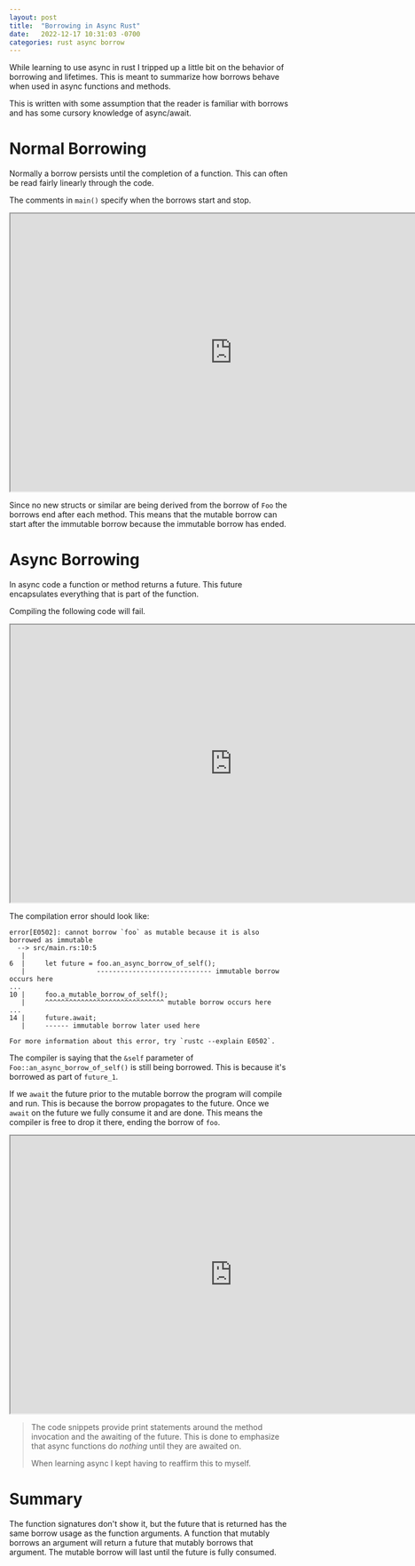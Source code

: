 ```yaml
---
layout: post
title:  "Borrowing in Async Rust"
date:   2022-12-17 10:31:03 -0700
categories: rust async borrow
---
```


While learning to use async in rust I tripped up a little bit on the behavior of
borrowing and lifetimes. This is meant to summarize how borrows behave when used
in async functions and methods.

This is written with some assumption that the reader is familiar with borrows
and has some cursory knowledge of async/await.

Normal Borrowing
================

Normally a borrow persists until the completion of a function. This can often be
read fairly linearly through the code.

The comments in `main()` specify when the borrows start and stop.

<iframe width="800px" height="500px" src="https://play.rust-lang.org/?version=stable&mode=debug&edition=2021&code=fn%20main()%20%7B%0A%20%20%20%20let%20mut%20foo%20%3D%20Foo%3A%3Anew(3)%3B%0A%20%20%20%20%0A%20%20%20%20%2F%2F%20Start%20of%20immutable%20borrow%0A%20%20%20%20foo.a_borrow_of_self()%3B%0A%20%20%20%20%2F%2F%20End%20of%20immutable%20borrow%0A%20%20%20%20%0A%20%20%20%20%2F%2F%20Start%20of%20mutable%20borrow%0A%20%20%20%20foo.a_mutable_borrow_of_self()%3B%0A%20%20%20%20%2F%2F%20End%20of%20mutable%20borrow%0A%20%20%20%20%0A%20%20%20%20foo.a_borrow_of_self()%3B%0A%7D%0A%0A%23%5Bderive(Default%2C%20Debug)%5D%0Apub%20struct%20Foo%20%7B%0A%20%20%20%20value%3A%20usize%2C%0A%7D%0A%0Aimpl%20Foo%20%7B%0A%20%20%20%20pub%20fn%20new(value%3A%20usize)%20-%3E%20Self%20%7B%0A%20%20%20%20%20%20%20%20Foo%7B%20value%20%7D%0A%20%20%20%20%7D%0A%20%20%20%20pub%20fn%20a_borrow_of_self(%26self)%20%7B%0A%20%20%20%20%20%20%20%20println!(%22%7Bself%3A%3F%7D%22)%3B%0A%20%20%20%20%7D%0A%20%20%20%20pub%20fn%20a_mutable_borrow_of_self(%26mut%20self)%20%7B%0A%20%20%20%20%20%20%20%20self.value%20%2B%3D%201%3B%0A%20%20%20%20%20%20%20%20println!(%22Incremented%20self%20by%20one%3A%20%7Bself%3A%3F%7D%22)%0A%20%20%20%20%20%20%20%20%0A%20%20%20%20%7D%0A%20%20%20%20%0A%7D"></iframe>

Since no new structs or similar are being derived from the borrow of `Foo` the
borrows end after each method. This means that the mutable borrow can start
after the immutable borrow because the immutable borrow has ended.

Async Borrowing
================

In async code a function or method returns a future. This future encapsulates
everything that is part of the function.

Compiling the following code will fail.

<iframe width="800px" height="500px" src="https://play.rust-lang.org/?version=stable&mode=debug&edition=2021&code=%23%5Btokio%3A%3Amain%5D%0Aasync%20fn%20main()%20%7B%0A%20%20%20%20let%20mut%20foo%20%3D%20Foo%3A%3Anew(3)%3B%0A%20%20%20%20%0A%20%20%20%20println!(%22Calling%20an%20async%20immutable%20borrow%22)%3B%0A%20%20%20%20let%20future%20%3D%20foo.an_async_borrow_of_self()%3B%0A%20%20%20%20println!(%22After%20calling%20an%20async%20immutable%20borrow%22)%3B%0A%0A%20%20%20%20%2F%2F%20Start%20of%20mutable%20borrow%0A%20%20%20%20foo.a_mutable_borrow_of_self()%3B%0A%20%20%20%20%2F%2F%20End%20of%20mutable%20borrow%0A%20%20%20%20%0A%20%20%20%20println!(%22awaiting%20on%20the%20future%22)%3B%0A%20%20%20%20future.await%3B%0A%20%20%20%20println!(%22done%20with%20the%20future%22)%3B%0A%7D%0A%0A%23%5Bderive(Default%2C%20Debug)%5D%0Apub%20struct%20Foo%20%7B%0A%20%20%20%20value%3A%20usize%2C%0A%7D%0A%0Aimpl%20Foo%20%7B%0A%20%20%20%20pub%20fn%20new(value%3A%20usize)%20-%3E%20Self%20%7B%0A%20%20%20%20%20%20%20%20Foo%7B%20value%20%7D%0A%20%20%20%20%7D%0A%20%20%20%20pub%20fn%20a_borrow_of_self(%26self)%20%7B%0A%20%20%20%20%20%20%20%20println!(%22%7Bself%3A%3F%7D%22)%3B%0A%20%20%20%20%7D%0A%20%20%20%20pub%20fn%20a_mutable_borrow_of_self(%26mut%20self)%20%7B%0A%20%20%20%20%20%20%20%20self.value%20%2B%3D%201%3B%0A%20%20%20%20%20%20%20%20println!(%22Incremented%20self%20by%20one%3A%20%7Bself%3A%3F%7D%22)%0A%20%20%20%20%20%20%20%20%0A%20%20%20%20%7D%0A%20%20%20%20pub%20async%20fn%20an_async_borrow_of_self(%26self)%20%7B%0A%20%20%20%20%20%20%20%20println!(%22%7Bself%3A%3F%7D%22)%3B%0A%20%20%20%20%7D%0A%20%20%20%20pub%20async%20fn%20an_async_mutable_borrow_of_self(%26mut%20self)%20%7B%0A%20%20%20%20%20%20%20%20self.value%20%2B%3D%201%3B%0A%20%20%20%20%20%20%20%20println!(%22Incremented%20self%20by%20one%3A%20%7Bself%3A%3F%7D%22)%0A%20%20%20%20%7D%0A%7D"></iframe>

The compilation error should look like:

```shell
error[E0502]: cannot borrow `foo` as mutable because it is also borrowed as immutable
  --> src/main.rs:10:5
   |
6  |     let future = foo.an_async_borrow_of_self();
   |                  ----------------------------- immutable borrow occurs here
...
10 |     foo.a_mutable_borrow_of_self();
   |     ^^^^^^^^^^^^^^^^^^^^^^^^^^^^^^ mutable borrow occurs here
...
14 |     future.await;
   |     ------ immutable borrow later used here

For more information about this error, try `rustc --explain E0502`.
```

The compiler is saying that the `&self` parameter of `Foo::an_async_borrow_of_self()`
is still being borrowed. This is because it's borrowed as part of `future_1`.

If we `await` the future prior to the mutable borrow the program will compile
and run. This is because the borrow propagates to the future. Once we `await` on
the future we fully consume it and are done. This means the compiler is free to
drop it there, ending the borrow of `foo`.

<iframe width="800px" height="500px" src="https://play.rust-lang.org/?version=stable&mode=debug&edition=2021&code=%23%5Btokio%3A%3Amain%5D%0Aasync%20fn%20main()%20%7B%0A%20%20%20%20let%20mut%20foo%20%3D%20Foo%3A%3Anew(3)%3B%0A%20%20%20%20%0A%20%20%20%20println!(%22Calling%20an%20async%20immutable%20borrow%22)%3B%0A%20%20%20%20let%20future%20%3D%20foo.an_async_borrow_of_self()%3B%0A%20%20%20%20println!(%22After%20calling%20an%20async%20immutable%20borrow%22)%3B%0A%20%20%20%20%0A%20%20%20%20println!(%22awaiting%20on%20the%20future%22)%3B%0A%20%20%20%20future.await%3B%0A%20%20%20%20println!(%22done%20with%20the%20future%22)%3B%0A%0A%20%20%20%20%2F%2F%20Start%20of%20mutable%20borrow%0A%20%20%20%20foo.a_mutable_borrow_of_self()%3B%0A%20%20%20%20%2F%2F%20End%20of%20mutable%20borrow%0A%20%20%20%20%0A%7D%0A%0A%23%5Bderive(Default%2C%20Debug)%5D%0Apub%20struct%20Foo%20%7B%0A%20%20%20%20value%3A%20usize%2C%0A%7D%0A%0Aimpl%20Foo%20%7B%0A%20%20%20%20pub%20fn%20new(value%3A%20usize)%20-%3E%20Self%20%7B%0A%20%20%20%20%20%20%20%20Foo%7B%20value%20%7D%0A%20%20%20%20%7D%0A%20%20%20%20pub%20fn%20a_borrow_of_self(%26self)%20%7B%0A%20%20%20%20%20%20%20%20println!(%22%7Bself%3A%3F%7D%22)%3B%0A%20%20%20%20%7D%0A%20%20%20%20pub%20fn%20a_mutable_borrow_of_self(%26mut%20self)%20%7B%0A%20%20%20%20%20%20%20%20self.value%20%2B%3D%201%3B%0A%20%20%20%20%20%20%20%20println!(%22Incremented%20self%20by%20one%3A%20%7Bself%3A%3F%7D%22)%0A%20%20%20%20%20%20%20%20%0A%20%20%20%20%7D%0A%20%20%20%20pub%20async%20fn%20an_async_borrow_of_self(%26self)%20%7B%0A%20%20%20%20%20%20%20%20println!(%22%7Bself%3A%3F%7D%22)%3B%0A%20%20%20%20%7D%0A%20%20%20%20pub%20async%20fn%20an_async_mutable_borrow_of_self(%26mut%20self)%20%7B%0A%20%20%20%20%20%20%20%20self.value%20%2B%3D%201%3B%0A%20%20%20%20%20%20%20%20println!(%22Incremented%20self%20by%20one%3A%20%7Bself%3A%3F%7D%22)%0A%20%20%20%20%7D%0A%7D%0A"></iframe>

> The code snippets provide print statements around the method invocation and
> the awaiting of the future. This is done to emphasize that async functions do
> *nothing* until they are awaited on. 
> 
> When learning async I kept having to reaffirm this to myself.

Summary
========

The function signatures don't show it, but the future that is returned has the
same borrow usage as the function arguments. A function that mutably borrows an
argument will return a future that mutably borrows that argument. The mutable
borrow will last until the future is fully consumed.
